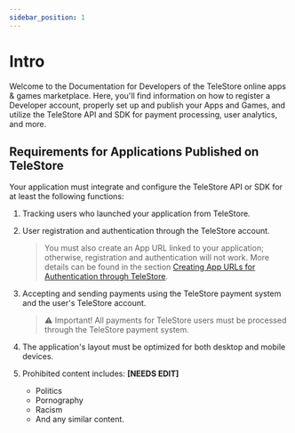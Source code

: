 ```yaml
---
sidebar_position: 1
---
```


# Intro

Welcome to the Documentation for Developers of the TeleStore online apps & games marketplace. Here, you'll find information on how to register a Developer account, properly set up and publish your Apps and Games, and utilize the TeleStore API and SDK for payment processing, user analytics, and more.

## Requirements for Applications Published on TeleStore

Your application must integrate and configure the TeleStore API or SDK for at least the following functions:
1. Tracking users who launched your application from TeleStore.
2. User registration and authentication through the TeleStore account.

   > You must also create an App URL linked to your application; otherwise, registration and authentication will not work. More details can be found in the section [Creating App URLs for Authentication through TeleStore](start/app-url).
3. Accepting and sending payments using the TeleStore payment system and the user's TeleStore account.
   > ⚠ Important! All payments for TeleStore users must be processed through the TeleStore payment system.
4. The application's layout must be optimized for both desktop and mobile devices.
5. Prohibited content includes: **[NEEDS EDIT]**
    - Politics
    - Pornography
    - Racism
    - And any similar content.